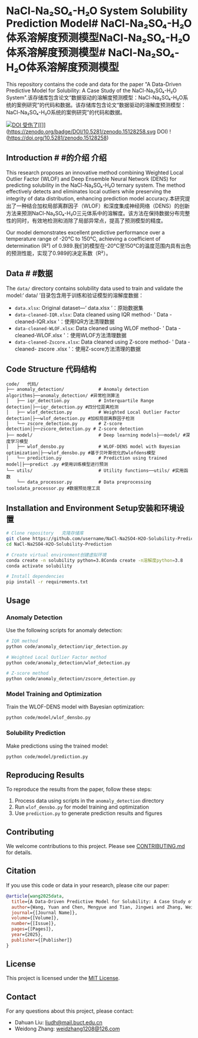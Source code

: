 # NaCl-Na₂SO₄-H₂O System Solubility Prediction Model# NaCl-Na₂SO₄-H₂O体系溶解度预测模型NaCl-Na₂SO₄-H₂O体系溶解度预测模型# NaCl-Na₂SO₄-H₂O体系溶解度预测模型

This repository contains the code and data for the paper "A Data-Driven Predictive Model for Solubility: A Case Study of the NaCl-Na₂SO₄-H₂O System".该存储库包含论文“数据驱动的溶解度预测模型：NaCl-Na₂SO₄-H₂O系统的案例研究”的代码和数据。该存储库包含论文“数据驱动的溶解度预测模型：NaCl-Na₂SO₄-H₂O系统的案例研究”的代码和数据。

[![DOI   受伤了](https://zenodo.org/badge/DOI/10.5281/zenodo.15128258.svg)](https://doi.org/10.5281/zenodo.15128258)[[]] (https://zenodo.org/badge/DOI/10.5281/zenodo.15128258.svg DOI) ! (https://doi.org/10.5281/zenodo.15128258)

## Introduction   # #的介绍   介绍

This research proposes an innovative method combining Weighted Local Outlier Factor (WLOF) and Deep Ensemble Neural Network (DENS) for predicting solubility in the NaCl-Na₂SO₄-H₂O ternary system. The method effectively detects and eliminates local outliers while preserving the integrity of data distribution, enhancing prediction model accuracy.本研究提出了一种结合加权局部离群因子（WLOF）和深度集成神经网络（DENS）的创新方法来预测NaCl-Na₂SO₄-H₂O三元体系中的溶解度。该方法在保持数据分布完整性的同时，有效地检测和消除了局部异常点，提高了预测模型的精度。

Our model demonstrates excellent predictive performance over a temperature range of -20°C to 150°C, achieving a coefficient of determination (R²) of 0.989.我们的模型在-20°C至150°C的温度范围内具有出色的预测性能，实现了0.989的决定系数（R²）。

## Data   # #数据

The `data/` directory contains solubility data used to train and validate the model:‘ data/ ’目录包含用于训练和验证模型的溶解度数据：

- `data.xlsx`: Original dataset—‘ data.xlsx ’：原始数据集
- `data-cleaned-IQR.xlsx`: Data cleaned using IQR method- ' Data -cleaned-IQR.xlsx '：使用IQR方法清理数据
- `data-cleaned-WLOF.xlsx`: Data cleaned using WLOF method- ' Data -cleaned-WLOF.xlsx '：使用WLOF方法清理数据
- `data-cleaned-Zscore.xlsx`: Data cleaned using Z-score method- ' Data -cleaned- zscore .xlsx '：使用Z-score方法清理的数据

## Code Structure   代码结构

```
code/   代码/
├── anomaly_detection/             # Anomaly detection algorithms├──anomaly_detection/ #异常检测算法
│   ├── iqr_detection.py           # Interquartile Range detection│├──iqr_detection.py #四分位距离检测
│   ├── wlof_detection.py          # Weighted Local Outlier Factor detection│├──wlof_detection.py #加权局部离群因子检测
│   └── zscore_detection.py        # Z-score detection│├──zscore_detection.py # Z-score detection
├── model/                         # Deep learning models├──model/ #深度学习模型
│   ├── wlof_densbo.py             # WLOF-DENS model with Bayesian optimization│├──wlof_densbo.py #基于贝叶斯优化的wlofdens模型
│   └── prediction.py              # Prediction using trained model│├──predict .py #使用训练模型进行预测
└── utils/                         # Utility functions──utils/ #实用函数
    └── data_processor.py          # Data preprocessing toolsdata_processor.py #数据预处理工具
```

## Installation and Environment Setup安装和环境设置

```bash   ”“bash
# Clone repository   克隆存储库
git clone https://github.com/username/NaCl-Na2SO4-H2O-Solubility-Prediction.git
cd NaCl-Na2SO4-H2O-Solubility-Prediction

# Create virtual environment创建虚拟环境
conda create -n solubility python=3.8Conda create -n溶解度python=3.8
conda activate solubility

# Install dependencies
pip install -r requirements.txt
```

## Usage

### Anomaly Detection

Use the following scripts for anomaly detection:

```bash
# IQR method
python code/anomaly_detection/iqr_detection.py

# Weighted Local Outlier Factor method
python code/anomaly_detection/wlof_detection.py

# Z-score method
python code/anomaly_detection/zscore_detection.py
```

### Model Training and Optimization

Train the WLOF-DENS model with Bayesian optimization:

```bash
python code/model/wlof_densbo.py
```

### Solubility Prediction

Make predictions using the trained model:

```bash
python code/model/prediction.py
```

## Reproducing Results

To reproduce the results from the paper, follow these steps:

1. Process data using scripts in the `anomaly_detection` directory
2. Run `wlof_densbo.py` for model training and optimization
3. Use `prediction.py` to generate prediction results and figures

## Contributing

We welcome contributions to this project. Please see [CONTRIBUTING.md](CONTRIBUTING.md) for details.

## Citation

If you use this code or data in your research, please cite our paper:

```bibtex
@article{wang2025data,
  title={A Data-Driven Predictive Model for Solubility: A Case Study of the {NaCl-Na$_2$SO$_4$-H$_2$O} System},
  author={Wang, Yuan and Chen, Mengyue and Tian, Jingwei and Zhang, Weidong and Liu, Dahuan},
  journal={[Journal Name]},
  volume={[Volume]},
  number={[Issue]},
  pages={[Pages]},
  year={2025},
  publisher={[Publisher]}
}
```

## License

This project is licensed under the [MIT License](LICENSE).

## Contact

For any questions about this project, please contact:
- Dahuan Liu: liudh@mail.buct.edu.cn
- Weidong Zhang: weidzhang1208@126.com

